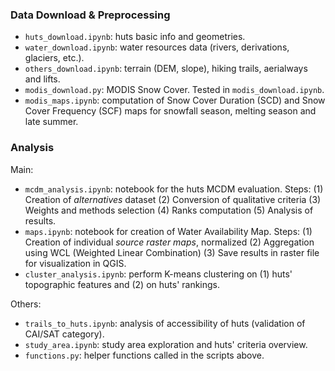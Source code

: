 ### Data Download & Preprocessing
- `huts_download.ipynb`: huts basic info and geometries.
- `water_download.ipynb`: water resources data (rivers, derivations, glaciers, etc.).
- `others_download.ipynb`: terrain (DEM, slope), hiking trails, aerialways and lifts. 
- `modis_download.py`: MODIS Snow Cover. Tested in `modis_download.ipynb`. 
- `modis_maps.ipynb`: computation of Snow Cover Duration (SCD) and Snow Cover Frequency (SCF) maps for snowfall season, melting season and late summer.

### Analysis
Main:
- `mcdm_analysis.ipynb`: notebook for the huts MCDM evaluation. Steps: (1) Creation of *alternatives* dataset (2) Conversion of qualitative criteria (3) Weights and methods selection (4) Ranks computation (5) Analysis of results.
- `maps.ipynb`: notebook for creation of Water Availability Map. Steps: (1) Creation of individual *source raster maps*, normalized (2) Aggregation using WCL (Weighted Linear Combination) (3) Save results in raster file for visualization in QGIS.
- `cluster_analysis.ipynb`: perform K-means clustering on (1) huts' topographic features and (2) on huts' rankings.

Others:
- `trails_to_huts.ipynb`: analysis of accessibility of huts (validation of CAI/SAT category).
- `study_area.ipynb`: study area exploration and huts' criteria overview.
- `functions.py`: helper functions called in the scripts above.